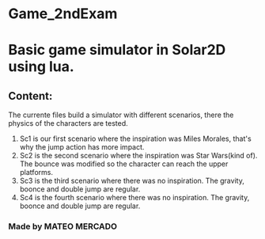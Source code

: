 # Game_2ndExam
# Basic game simulator in Solar2D using lua.

## Content:
The currente files build a simulator with different scenarios, there the physics of the characters are tested.
1. Sc1 is our first scenario where the inspiration was Miles Morales, that's why the jump action has more impact.
2. Sc2 is the second scenario where the inspiration was Star Wars(kind of). The bounce was modified so the character can reach the upper platforms.
3. Sc3 is the third scenario where there was no inspiration. The gravity, boonce and double jump are regular.
4. Sc4 is the fourth scenario where there was no inspiration. The gravity, boonce and double jump are regular.

### Made by MATEO MERCADO
